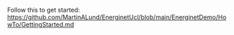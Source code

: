 Follow this to get started: https://github.com/MartinALund/EnerginetUcl/blob/main/EnerginetDemo/HowTo/GettingStarted.md
